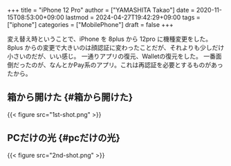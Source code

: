 +++
title = "iPhone 12 Pro"
author = ["YAMASHITA Takao"]
date = 2020-11-15T08:53:00+09:00
lastmod = 2024-04-27T19:42:29+09:00
tags = ["iphone"]
categories = ["MobilePhone"]
draft = false
+++

変え替え時ということで、iPhone を 8plus から 12pro に機種変更をした。
8plus からの変更で大きいのは顔認証に変わったことだが、それよりも少しだけ小さいのだが、いい感じ。
一通りアプリの復元、Walletの復元をした。
一番面倒だったのが、なんとかPay系のアプリ。これは再認証を必要とするものがあったから。


## 箱から開けた {#箱から開けた}

{{< figure src="1st-shot.png" >}}


## PCだけの光 {#pcだけの光}

{{< figure src="2nd-shot.png" >}}
